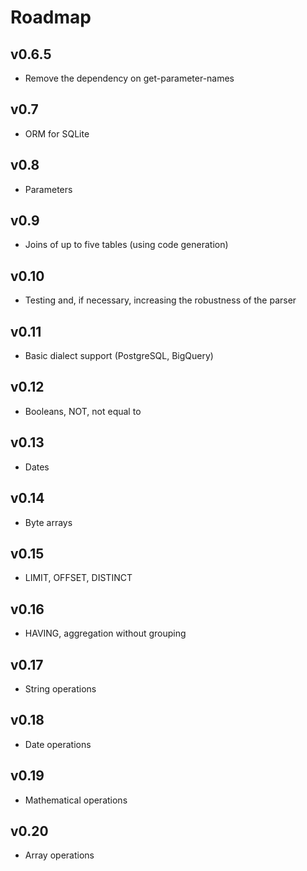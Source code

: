 # Roadmap

## v0.6.5
- Remove the dependency on get-parameter-names

## v0.7
- ORM for SQLite

## v0.8
- Parameters

## v0.9
- Joins of up to five tables (using code generation)

## v0.10
- Testing and, if necessary, increasing the robustness of the parser

## v0.11
- Basic dialect support (PostgreSQL, BigQuery)

## v0.12
- Booleans, NOT, not equal to

## v0.13
- Dates

## v0.14
- Byte arrays

## v0.15
- LIMIT, OFFSET, DISTINCT

## v0.16
- HAVING, aggregation without grouping

## v0.17
- String operations

## v0.18
- Date operations

## v0.19
- Mathematical operations

## v0.20
- Array operations